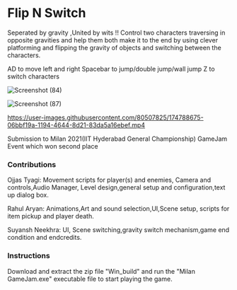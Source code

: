 # Flip N Switch
Seperated by gravity ,United by wits !!
Control two characters traversing in opposite gravities and
help them both make it to the end by using clever platforming and
flipping the gravity of objects and switching between the characters.

AD to move left and right 
Spacebar to jump/double jump/wall jump 
Z to switch characters

![Screenshot (84)](https://user-images.githubusercontent.com/80507825/174788390-853ebab6-e063-4922-8b51-6581aa32a79c.png)

![Screenshot (87)](https://user-images.githubusercontent.com/80507825/174788522-3e8d8fd1-a67f-4b93-b6f9-a5548d679b82.png)

https://user-images.githubusercontent.com/80507825/174788675-06bbf19a-1194-4644-8d21-83da5a16ebef.mp4


Submission to Milan 2021(IIT Hyderabad General Championship)
GameJam Event which won second place

### Contributions
Ojjas Tyagi:
Movement scripts for player(s) and enemies, Camera and controls,Audio Manager,
Level design,general setup and configuration,text up dialog box.

Rahul Aryan:
Animations,Art and sound selection,UI,Scene setup,
scripts for item pickup and player death.

Suyansh Neekhra:
UI, Scene switching,gravity switch mechanism,game end condition 
and endcredits.

### Instructions
Download and extract the zip file "Win_build" and run the "Milan GameJam.exe"
executable file to start playing the game.




